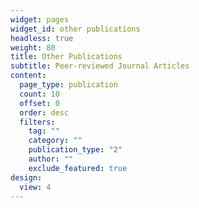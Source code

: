 ```yaml
---
widget: pages
widget_id: other publications
headless: true
weight: 80
title: Other Publications
subtitle: Peer-reviewed Journal Articles
content:
  page_type: publication
  count: 10
  offset: 0
  order: desc
  filters:
    tag: ""
    category: ""
    publication_type: "2"
    author: ""
    exclude_featured: true
design:
  view: 4
---
```

